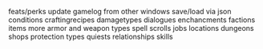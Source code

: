 feats/perks
update gamelog from other windows
save/load via json
conditions
craftingrecipes
damagetypes
dialogues
enchancments
factions
items
    more armor and weapon types
    spell scrolls
jobs
locations
    dungeons
    shops
protection types
quiests
relationships
skills
